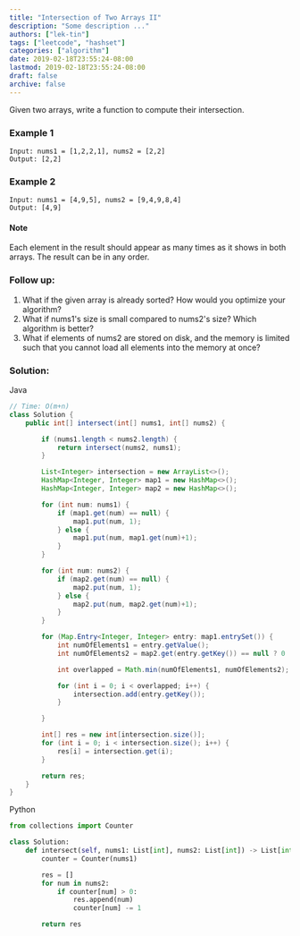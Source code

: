```yaml
---
title: "Intersection of Two Arrays II"
description: "Some description ..."
authors: ["lek-tin"]
tags: ["leetcode", "hashset"]
categories: ["algorithm"]
date: 2019-02-18T23:55:24-08:00
lastmod: 2019-02-18T23:55:24-08:00
draft: false
archive: false
---
```

Given two arrays, write a function to compute their intersection.

### Example 1
```
Input: nums1 = [1,2,2,1], nums2 = [2,2]
Output: [2,2]
```
### Example 2
```
Input: nums1 = [4,9,5], nums2 = [9,4,9,8,4]
Output: [4,9]
```
#### Note
Each element in the result should appear as many times as it shows in both arrays.
The result can be in any order.
### Follow up:
1. What if the given array is already sorted? How would you optimize your algorithm?
2. What if nums1's size is small compared to nums2's size? Which algorithm is better?
3. What if elements of nums2 are stored on disk, and the memory is limited such that you cannot load all elements into the memory at once?
### Solution:
Java
```java
// Time: O(m+n)
class Solution {
    public int[] intersect(int[] nums1, int[] nums2) {

        if (nums1.length < nums2.length) {
            return intersect(nums2, nums1);
        }

        List<Integer> intersection = new ArrayList<>();
        HashMap<Integer, Integer> map1 = new HashMap<>();
        HashMap<Integer, Integer> map2 = new HashMap<>();

        for (int num: nums1) {
            if (map1.get(num) == null) {
                map1.put(num, 1);
            } else {
                map1.put(num, map1.get(num)+1);
            }
        }

        for (int num: nums2) {
            if (map2.get(num) == null) {
                map2.put(num, 1);
            } else {
                map2.put(num, map2.get(num)+1);
            }
        }

        for (Map.Entry<Integer, Integer> entry: map1.entrySet()) {
            int numOfElements1 = entry.getValue();
            int numOfElements2 = map2.get(entry.getKey()) == null ? 0 : map2.get(entry.getKey());

            int overlapped = Math.min(numOfElements1, numOfElements2);

            for (int i = 0; i < overlapped; i++) {
                intersection.add(entry.getKey());
            }

        }

        int[] res = new int[intersection.size()];
        for (int i = 0; i < intersection.size(); i++) {
            res[i] = intersection.get(i);
        }

        return res;
    }
}
```
Python
```python
from collections import Counter

class Solution:
    def intersect(self, nums1: List[int], nums2: List[int]) -> List[int]:
        counter = Counter(nums1)

        res = []
        for num in nums2:
            if counter[num] > 0:
                res.append(num)
                counter[num] -= 1

        return res
```